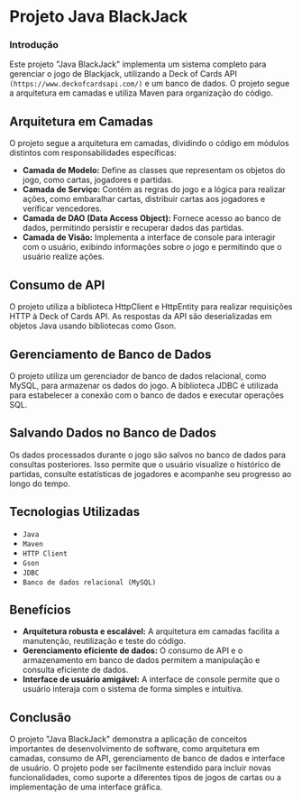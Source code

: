 # Projeto Java BlackJack

### Introdução
Este projeto "Java BlackJack" implementa um sistema completo para gerenciar o jogo de Blackjack, utilizando a Deck of Cards API `(https://www.deckofcardsapi.com/)` e um banco de dados. O projeto segue a arquitetura em camadas e utiliza Maven para organização do código.

## Arquitetura em Camadas
O projeto segue a arquitetura em camadas, dividindo o código em módulos distintos com responsabilidades específicas:
- **Camada de Modelo:** Define as classes que representam os objetos do jogo, como cartas, jogadores e partidas.
- **Camada de Serviço:** Contém as regras do jogo e a lógica para realizar ações, como embaralhar cartas, distribuir cartas aos jogadores e verificar vencedores.
- **Camada de DAO (Data Access Object):** Fornece acesso ao banco de dados, permitindo persistir e recuperar dados das partidas.
- **Camada de Visão:** Implementa a interface de console para interagir com o usuário, exibindo informações sobre o jogo e permitindo que o usuário realize ações.

## Consumo de API
O projeto utiliza a biblioteca HttpClient e HttpEntity para realizar requisições HTTP à Deck of Cards API. As respostas da API são deserializadas em objetos Java usando bibliotecas como Gson.

## Gerenciamento de Banco de Dados
O projeto utiliza um gerenciador de banco de dados relacional, como MySQL, para armazenar os dados do jogo. A biblioteca JDBC é utilizada para estabelecer a conexão com o banco de dados e executar operações SQL.

## Salvando Dados no Banco de Dados
Os dados processados durante o jogo são salvos no banco de dados para consultas posteriores. Isso permite que o usuário visualize o histórico de partidas, consulte estatísticas de jogadores e acompanhe seu progresso ao longo do tempo.

## Tecnologias Utilizadas
- `Java`
- `Maven`
- `HTTP Client`
- `Gson`
- `JDBC`
- `Banco de dados relacional (MySQL)`

## Benefícios
- **Arquitetura robusta e escalável:** A arquitetura em camadas facilita a manutenção, reutilização e teste do código.
- **Gerenciamento eficiente de dados:** O consumo de API e o armazenamento em banco de dados permitem a manipulação e consulta eficiente de dados.
- **Interface de usuário amigável:** A interface de console permite que o usuário interaja com o sistema de forma simples e intuitiva.

## Conclusão
O projeto "Java BlackJack" demonstra a aplicação de conceitos importantes de desenvolvimento de software, como arquitetura em camadas, consumo de API, gerenciamento de banco de dados e interface de usuário. O projeto pode ser facilmente estendido para incluir novas funcionalidades, como suporte a diferentes tipos de jogos de cartas ou a implementação de uma interface gráfica.
